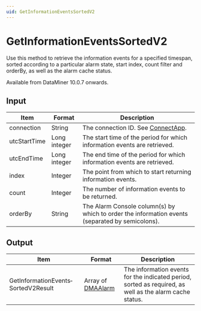 ```yaml
---
uid: GetInformationEventsSortedV2
---
```


# GetInformationEventsSortedV2

Use this method to retrieve the information events for a specified timespan, sorted according to a particular alarm state, start index, count filter and orderBy, as well as the alarm cache status.

Available from DataMiner 10.0.7 onwards.

## Input

| Item         | Format       | Description                                                                                     |
|--------------|--------------|-------------------------------------------------------------------------------------------------|
| connection   | String       | The connection ID. See [ConnectApp](xref:ConnectApp).                                           |
| utcStartTime | Long integer | The start time of the period for which information events are retrieved.                        |
| utcEndTime   | Long integer | The end time of the period for which information events are retrieved.                          |
| index        | Integer      | The point from which to start returning information events.                                     |
| count        | Integer      | The number of information events to be returned.                                                |
| orderBy      | String       | The Alarm Console column(s) by which to order the information events (separated by semicolons). |

## Output

| Item | Format | Description |
|--|--|--|
| GetInformationEvents­SortedV2Result | Array of [DMAAlarm](xref:DMAAlarm) | The information events for the indicated period, sorted as required, as well as the alarm cache status. |
